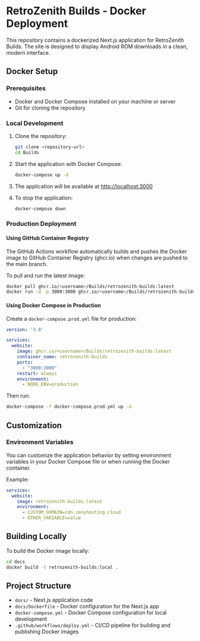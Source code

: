 # RetroZenith Builds - Docker Deployment

This repository contains a dockerized Next.js application for RetroZenith Builds. The site is designed to display Android ROM downloads in a clean, modern interface.

## Docker Setup

### Prerequisites

- Docker and Docker Compose installed on your machine or server
- Git for cloning the repository

### Local Development

1. Clone the repository:
   ```bash
   git clone <repository-url>
   cd Builds
   ```

2. Start the application with Docker Compose:
   ```bash
   docker-compose up -d
   ```

3. The application will be available at [http://localhost:3000](http://localhost:3000)

4. To stop the application:
   ```bash
   docker-compose down
   ```

### Production Deployment

#### Using GitHub Container Registry

The GitHub Actions workflow automatically builds and pushes the Docker image to GitHub Container Registry (ghcr.io) when changes are pushed to the main branch.

To pull and run the latest image:

```bash
docker pull ghcr.io/<username>/Builds/retrozenith-builds:latest
docker run -d -p 3000:3000 ghcr.io/<username>/Builds/retrozenith-builds:latest
```

#### Using Docker Compose in Production

Create a `docker-compose.prod.yml` file for production:

```yaml
version: '3.8'

services:
  website:
    image: ghcr.io/<username>/Builds/retrozenith-builds:latest
    container_name: retrozenith-builds
    ports:
      - "3000:3000"
    restart: always
    environment:
      - NODE_ENV=production
```

Then run:

```bash
docker-compose -f docker-compose.prod.yml up -d
```

## Customization

### Environment Variables

You can customize the application behavior by setting environment variables in your Docker Compose file or when running the Docker container.

Example:
```yaml
services:
  website:
    image: retrozenith-builds:latest
    environment:
      - CUSTOM_DOMAIN=cdn.zenyhosting.cloud
      - OTHER_VARIABLE=value
```

## Building Locally

To build the Docker image locally:

```bash
cd docs
docker build -t retrozenith-builds:local .
```

## Project Structure

- `docs/` - Next.js application code
- `docs/Dockerfile` - Docker configuration for the Next.js app
- `docker-compose.yml` - Docker Compose configuration for local development
- `.github/workflows/deploy.yml` - CI/CD pipeline for building and publishing Docker images 